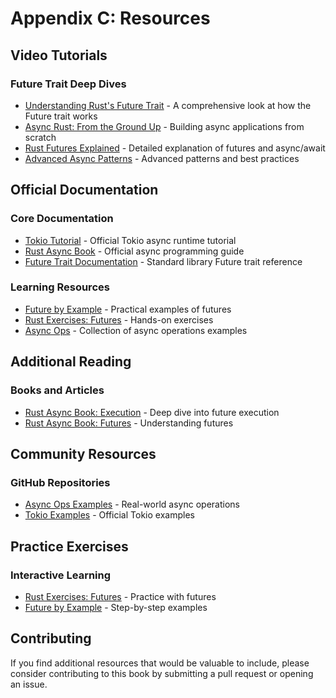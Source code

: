 # Appendix C: Resources

## Video Tutorials

### Future Trait Deep Dives
- [Understanding Rust's Future Trait](https://www.youtube.com/watch?v=S5_5trNjIyo) - A comprehensive look at how the Future trait works
- [Async Rust: From the Ground Up](https://www.youtube.com/watch?v=PabDPIrt9fk) - Building async applications from scratch
- [Rust Futures Explained](https://www.youtube.com/watch?v=bnmln9HtqEI) - Detailed explanation of futures and async/await
- [Advanced Async Patterns](https://www.youtube.com/watch?v=wBQ8KlX7glY) - Advanced patterns and best practices

## Official Documentation

### Core Documentation
- [Tokio Tutorial](https://tokio.rs/tokio/tutorial/async) - Official Tokio async runtime tutorial
- [Rust Async Book](https://rust-lang.github.io/async-book/02_execution/01_chapter.html) - Official async programming guide
- [Future Trait Documentation](https://doc.rust-lang.org/std/future/trait.Future.html) - Standard library Future trait reference

### Learning Resources
- [Future by Example](https://docs.rs/future-by-example/latest/future_by_example/) - Practical examples of futures
- [Rust Exercises: Futures](https://rust-exercises.com/100-exercises/08_futures/04_future.html) - Hands-on exercises
- [Async Ops](https://github.com/saserr/async-ops) - Collection of async operations examples

## Additional Reading

### Books and Articles
- [Rust Async Book: Execution](https://rust-lang.github.io/async-book/02_execution/02_future.html) - Deep dive into future execution
- [Rust Async Book: Futures](https://rust-lang.github.io/async-book/02_execution/01_chapter.html) - Understanding futures

## Community Resources

### GitHub Repositories
- [Async Ops Examples](https://github.com/saserr/async-ops) - Real-world async operations
- [Tokio Examples](https://github.com/tokio-rs/tokio/tree/master/examples) - Official Tokio examples

## Practice Exercises

### Interactive Learning
- [Rust Exercises: Futures](https://rust-exercises.com/100-exercises/08_futures/04_future.html) - Practice with futures
- [Future by Example](https://docs.rs/future-by-example/latest/future_by_example/) - Step-by-step examples

## Contributing

If you find additional resources that would be valuable to include, please consider contributing to this book by submitting a pull request or opening an issue. 